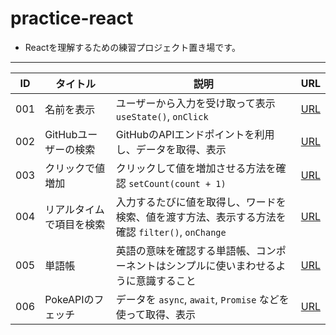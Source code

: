 # practice-react

- Reactを理解するための練習プロジェクト置き場です。

---

| ID | タイトル | 説明 | URL |
|----------|----------|----------|----------|
| 001 | 名前を表示 | ユーザーから入力を受け取って表示 `useState()`, `onClick` | [URL](https://pss-aileen.github.io/practice-react/01_show/) |
| 002 | GitHubユーザーの検索 | GitHubのAPIエンドポイントを利用し、データを取得、表示 | [URL](https://pss-aileen.github.io/practice-react/02_search_github_user/) |
| 003 | クリックで値増加 | クリックして値を増加させる方法を確認 `setCount(count + 1)` | [URL](https://pss-aileen.github.io/practice-react/03_click_event/) |
| 004 | リアルタイムで項目を検索 | 入力するたびに値を取得し、ワードを検索、値を渡す方法、表示する方法を確認 `filter()`, `onChange` | [URL](https://pss-aileen.github.io/practice-react/04_search_string/) |
| 005 | 単語帳 | 英語の意味を確認する単語帳、コンポーネントはシンプルに使いまわせるように意識すること | [URL](https://pss-aileen.github.io/practice-react/05_vocabulary_book) | 
| 006 | PokeAPIのフェッチ | データを `async`, `await`, `Promise` などを使って取得、表示 | [URL](https://pss-aileen.github.io/practice-react/006-pokemon-app) | 
